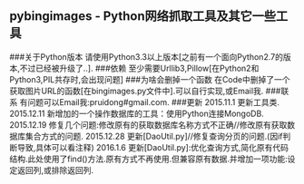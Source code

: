 ## pybingimages - Python网络抓取工具及其它一些工具
###关于Python版本
    请使用Python3.3以上版本[之前有一个面向Python2.7的版本,不过已经被升级了..].
###依赖
    至少需要Urllib3,Pillow[在Python2和Python3,PIL共存时,会出现问题]
###为啥会删掉一个函数
	在Code中删掉了一个获取图片URL的函数[在bingimages.py文件中].可以自行实现,或Email我.
###联系
	有问题可以Email我:pruidong#gmail.com.
###更新
	2015.11.1   更新工具类.
	2015.12.11 新增加的一个操作数据库的工具：使用Python连接MongoDB.
	2015.12.19 修复几个问题:修改原有的获取数据库名称方式不正确//修改原有获取数据库集合方式的问题.
	2015.12.28 更新[DaoUtil.py]//修复查询分页的问题.(因if判断导致,具体可以看注释)
	2016.1.6 更新[DaoUtil.py]:优化查询方式,简化原有代码结构.此处使用了find()方法.原有方式不再使用.但兼容原有数据.并增加一项功能:设定返回列,或排除返回列.